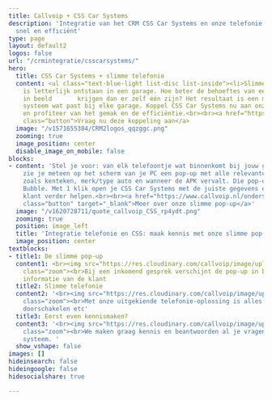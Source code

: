 ```yaml
---
title: Callvoip + CSS Car Systems
description: 'Integratie van het CRM CSS Car Systems en onze telefonie: makkelijk,
  snel en efficiënt'
type: page
layout: default2
logos: false
url: "/crmintegratie/csscarsystems/"
hero:
  title: CSS Car Systems + slimme telefonie
  content: <ul class="text-blue-light list-disc list-inside"><li>Slimme pop-up van elk gesprek</li><li>Direct de klantgegevens in beeld</li><li>Werk efficiënter</li></ul><br>Het CSS Car Systems CRM is speciaal ontwikkeld voor garagebedrijven en
    is letterlijk ontstaan in een garage. Hoe beter de behoeftes van een autogarage
    in beeld       krijgen dan er zelf één zijn? Het resultaat is een modulair opgebouwd
    systeem wat past bij elke garage. Koppel CSS Car Systems nu aan onze telefonie
    en profiteer van het gemak en de efficiëntie.<br><br><a href="https://www.callvoip.nl/aanvragen/voip-cti/"
    class="button">Vraag nu deze koppeling aan</a>
  image: "/v1571655384/CRM2logos_qqzggc.png"
  zooming: true
  image_position: center
  disable_image_on_mobile: false
blocks:
- content: 'Stel je voor: van elk telefoontje wat binnenkomt bij jouw garagebedrijf
    zie je meteen op het scherm van je PC een pop-up met alle relevante klantgegevens
    zoals kenteken, merk/type auto en wanneer de APK vervalt. Die pop-up noemen wij
    Bubble. Met 1 klik open je CSS Car Systems met de juiste gegevens en kun je de
    klant verder helpen.<br><br><a href="https://www.callvoip.nl/ondersteuning/integraties/bubble/"
    class="button" target="_blank">Meer over onze slimme pop-up</a>'
  image: "/v1620728711/quote_callvoip_CSS_rp4ydt.png"
  zooming: true
  position: image_left
  title: 'Integratie telefonie en CSS: maak kennis met onze slimme pop-up'
  image_position: center
textblocks:
- title1: De slimme pop-up
  content1: <br><img src="https://res.cloudinary.com/callvoip/image/upload/v1620376012/screencss_aeqc1e.png"
    class="zoom"><br>Bij een inkomend gesprek verschijnt de pop-up in beeld met de
    informatie van de klant
  title2: Slimme telefonie
  content2: '<br><img src="https://res.cloudinary.com/callvoip/image/upload/v1572604004/screencentrale_fkimug.png"
    class="zoom"><br>Met onze uitgekiende telefonie-oplossing is alles mogelijk: keuzemenu,
    doorschakelen etc'
  title3: Eerst even kennismaken?
  content3: '<br><img src="https://res.cloudinary.com/callvoip/image/upload/v1620376012/greet_ecc1x3.png"
    class="zoom"><br>We maken graag kennis en beantwoorden al je vragen over ons mooie
    systeem. '
  show_vshape: false
images: []
hideinsearch: false
hideingoogle: false
hidesocialshare: true

---
```

